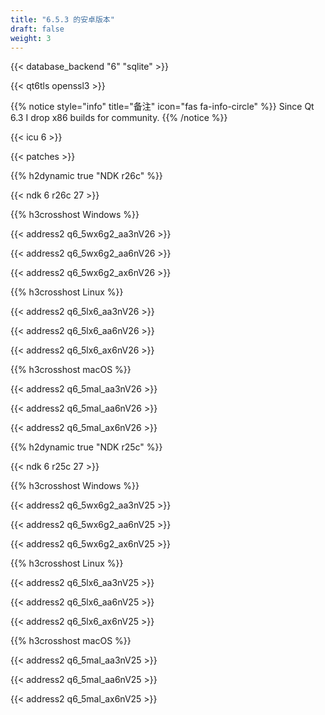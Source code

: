 ```yaml
---
title: "6.5.3 的安卓版本"
draft: false
weight: 3
---
```


{{< database_backend "6" "sqlite" >}}

{{< qt6tls openssl3 >}}

{{% notice style="info" title="备注"  icon="fas fa-info-circle" %}}
Since Qt 6.3 I drop x86 builds for community.
{{% /notice %}}

{{< icu 6 >}}

{{< patches >}}

{{% h2dynamic true "NDK r26c" %}}

{{< ndk 6 r26c 27 >}}

{{% h3crosshost Windows %}}

{{< address2 q6_5wx6g2_aa3nV26 >}}

{{< address2 q6_5wx6g2_aa6nV26 >}}

{{< address2 q6_5wx6g2_ax6nV26 >}}

{{% h3crosshost Linux %}}

{{< address2 q6_5lx6_aa3nV26 >}}

{{< address2 q6_5lx6_aa6nV26 >}}

{{< address2 q6_5lx6_ax6nV26 >}}

{{% h3crosshost macOS %}}

{{< address2 q6_5mal_aa3nV26 >}}

{{< address2 q6_5mal_aa6nV26 >}}

{{< address2 q6_5mal_ax6nV26 >}}

{{% h2dynamic true "NDK r25c" %}}

{{< ndk 6 r25c 27 >}}

{{% h3crosshost Windows %}}

{{< address2 q6_5wx6g2_aa3nV25 >}}

{{< address2 q6_5wx6g2_aa6nV25 >}}

{{< address2 q6_5wx6g2_ax6nV25 >}}

{{% h3crosshost Linux %}}

{{< address2 q6_5lx6_aa3nV25 >}}

{{< address2 q6_5lx6_aa6nV25 >}}

{{< address2 q6_5lx6_ax6nV25 >}}

{{% h3crosshost macOS %}}

{{< address2 q6_5mal_aa3nV25 >}}

{{< address2 q6_5mal_aa6nV25 >}}

{{< address2 q6_5mal_ax6nV25 >}}
